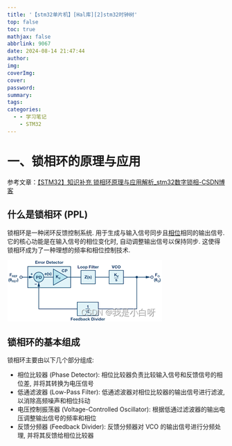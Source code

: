 ```yaml
---
title: '【stm32单片机】[Hal库][2]stm32时钟树'
top: false
toc: true
mathjax: false
abbrlink: 9067
date: 2024-08-14 21:47:44
author:
img:
coverImg:
cover:
password:
summary:
tags:
categories:
  - - 学习笔记
    - STM32
---
```


# 一、锁相环的原理与应用

参考文章：[【STM32】知识补充 锁相环原理与应用解析_stm32数字锁相-CSDN博客](https://blog.csdn.net/weixin_46274168/article/details/130437627)

## 什么是锁相环 (PPL)

锁相环是一种闭环反馈控制系统. 用于生成与输入信号同步且[相位](https://so.csdn.net/so/search?q=相位&spm=1001.2101.3001.7020)相同的输出信号. 它的核心功能是在输入信号的相位变化时, 自动调整输出信号以保持同步. 这使得锁相环成为了一种理想的频率和相位控制技术.

![锁相环原理图](【stm32单片机】-Hal库-2-stm32时钟树/f9cb0a753bddf1fb37003ddd1310111b.png)

## 锁相环的基本组成
锁相环主要由以下几个部分组成:

- 相位比较器 (Phase Detector): 相位比较器负责比较输入信号和反馈信号的相位差, 并将其转换为电压信号
- 低通滤波器 (Low-Pass Filter): 低通滤波器对相位比较器的输出信号进行滤波, 以消除高频噪声和相位抖动
- 电压控制振荡器 (Voltage-Controlled Oscillator): 根据低通过滤波器的输出电压调整输出信号的频率和相位
- 反馈分频器 (Feedback Divider): 反馈分频器对 VCO 的输出信号进行分频处理, 并将其反馈给相位比较器
